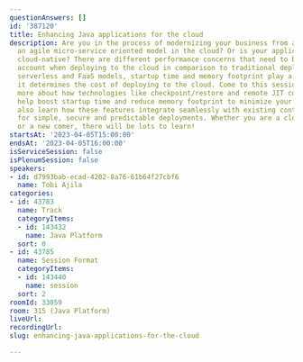 ```yaml
---
questionAnswers: []
id: '387120'
title: Enhancing Java applications for the cloud
description: Are you in the process of modernizing your business from a monolith to
  an agile micro-service oriented model in the cloud? Or is your application already
  cloud-native? There are different performance concerns that need to be taken into
  account when deploying to the cloud in comparison to traditional deployments. With
  serverless and FaaS models, startup time and memory footprint play a big role, as
  it determines the cost of deploying to the cloud. Come to this session to learn
  more about how technologies like checkpoint/restore and remote JIT compilation can
  help boost startup time and reduce memory footprint to minimize your costs. You'll
  also learn how these features integrate seamlessly with existing container technologies
  for simple, secure and predictable deployments. Whether you are a cloud veteran
  or a new comer, there will be lots to learn!
startsAt: '2023-04-05T15:00:00'
endsAt: '2023-04-05T16:00:00'
isServiceSession: false
isPlenumSession: false
speakers:
- id: d7993bab-ecad-4202-8a76-61b64f27cbf6
  name: Tobi Ajila
categories:
- id: 43783
  name: Track
  categoryItems:
  - id: 143432
    name: Java Platform
  sort: 0
- id: 43785
  name: Session Format
  categoryItems:
  - id: 143440
    name: session
  sort: 2
roomId: 33059
room: 315 (Java Platform)
liveUrl: 
recordingUrl: 
slug: enhancing-java-applications-for-the-cloud

---
```


